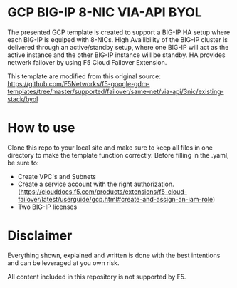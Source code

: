 GCP BIG-IP 8-NIC VIA-API BYOL
=============================

The presented GCP template is created to support a BIG-IP HA setup where each BIG-IP is equiped with 8-NICs.
High Availibility of the BIG-IP cluster is delivered through an active/standby setup, where one BIG-IP will act as the active instance and the other BIG-IP instance will be standby. HA provides netwerk failover by using F5 Cloud Failover Extension.

This template are modified from this original source: https://github.com/F5Networks/f5-google-gdm-templates/tree/master/supported/failover/same-net/via-api/3nic/existing-stack/byol

How to use
==========

Clone this repo to your local site and make sure to keep all files in one directory to make the template function correctly.
Before filling in the .yaml, be sure to:
- Create VPC's and Subnets
- Create a service account with the right authorization. (https://clouddocs.f5.com/products/extensions/f5-cloud-failover/latest/userguide/gcp.html#create-and-assign-an-iam-role)
- Two BIG-IP licenses

Disclaimer
==========

Everything shown, explained and written is done with the best intentions and can be leveraged at you own risk.

All content included in this repository is not supported by F5.
